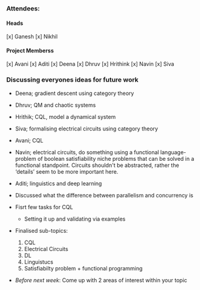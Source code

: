 ### Attendees:
#### Heads
[x] Ganesh 
[x] Nikhil
#### Project Memberss
[x] Avani 
[x] Aditi
[x] Deena
[x] Dhruv
[x] Hrithink
[x] Navin
[x] Siva

### Discussing everyones ideas for future work 
- Deena; gradient descent using category theory 
- Dhruv; QM and chaotic systems 
- Hrithik; CQL, model a dynamical system 
- Siva; formalising electrical circuits using category theory 
- Avani; CQL
- Navin; electrical circuits, do something using a functional language- problem of boolean satisfiability niche problems that can be solved in a functional standpoint. Circuits shouldn't be abstracted, rather the ‘details’ seem to be more important here. 
- Aditi; linguistics and deep learning

- Discussed what the difference between parallelism and concurrency is
- Fisrt few tasks for CQL
    - Setting it up and validating via examples
 
- Finalised sub-topics:
  1. CQL
  2. Electrical Circuits
  3. DL
  4. Linguistucs
  5. Satisfiabilty problem + functional programming 

- *Before next week*: Come up with 2 areas of interest within your topic 
